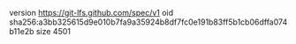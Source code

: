 version https://git-lfs.github.com/spec/v1
oid sha256:a3bb325615d9e010b7fa9a35924b8df7fc0e191b83ff5b1cb06dffa074b11e2b
size 4501
